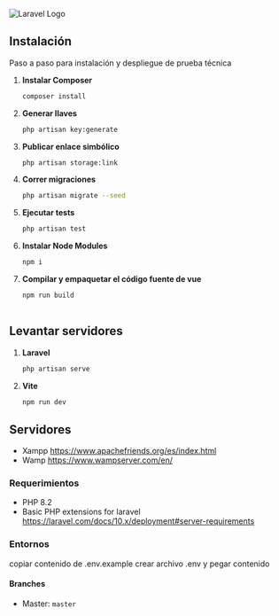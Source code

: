 
![Laravel Logo](https://raw.githubusercontent.com/laravel/art/master/logo-lockup/5%20SVG/2%20CMYK/1%20Full%20Color/laravel-logolockup-cmyk-red.svg)


## Instalación
Paso a paso para instalación y despliegue de prueba técnica

1. **Instalar Composer**

    ```bash 
    composer install

2. **Generar llaves**

    ```bash 
    php artisan key:generate

3. **Publicar enlace simbólico**

    ```bash 
    php artisan storage:link

4. **Correr migraciones**

    ```bash 
    php artisan migrate --seed

5. **Ejecutar tests**
    ```bash
    php artisan test 

6. **Instalar Node Modules**
    ```bash 
    npm i

7. **Compilar y empaquetar el código fuente de vue**
    ```bash
    npm run build
  
## Levantar servidores

1. **Laravel**
    ```bash
    php artisan serve

2. **Vite**
    ```bash
    npm run dev

## Servidores 
- Xampp https://www.apachefriends.org/es/index.html
- Wamp https://www.wampserver.com/en/

### Requerimientos
- PHP 8.2
- Basic PHP extensions for laravel https://laravel.com/docs/10.x/deployment#server-requirements
  
### Entornos
copiar contenido de .env.example
crear archivo .env y pegar contenido 



#### Branches
- Master: `master`
